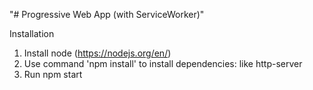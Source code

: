 "# Progressive Web App (with ServiceWorker)" 


Installation

1. Install node (https://nodejs.org/en/)
2. Use command 'npm install' to install dependencies: like http-server
3. Run npm start
